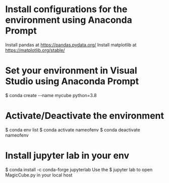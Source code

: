 # Install configurations for the environment using Anaconda Prompt
Install pandas at https://pandas.pydata.org/
Install matplotlib at https://matplotlib.org/stable/

# Set your environment in Visual Studio using Anaconda Prompt
$ conda create --name mycube python=3.8

# Activate/Deactivate the environment 
 $ conda env list
 $ conda activate nameofenv
 $ conda deactivate nameofenv

# Install jupyter lab in your env
$ conda install -c conda-forge jupyterlab
Use the $ jupyter lab to open MagicCube.py in your local host

